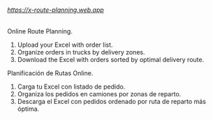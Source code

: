 ###### https://x-route-planning.web.app
Online Route Planning.
  1. Upload your Excel with order list.
  2. Organize orders in trucks by delivery zones.
  3. Download the Excel with orders sorted by optimal delivery route.

Planificación de Rutas Online.
  1. Carga tu Excel con listado de pedido.
  2. Organiza los pedidos en camiones por zonas de reparto.
  3. Descarga el Excel con pedidos ordenado por ruta de reparto más óptima.
